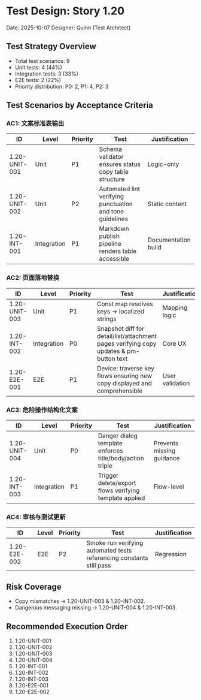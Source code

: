 # Test Design: Story 1.20

Date: 2025-10-07
Designer: Quinn (Test Architect)

## Test Strategy Overview

- Total test scenarios: 9
- Unit tests: 4 (44%)
- Integration tests: 3 (33%)
- E2E tests: 2 (22%)
- Priority distribution: P0: 2, P1: 4, P2: 3

## Test Scenarios by Acceptance Criteria

### AC1: 文案标准表输出

| ID              | Level       | Priority | Test                                                      | Justification |
| --------------- | ----------- | -------- | --------------------------------------------------------- | ------------- |
| 1.20-UNIT-001   | Unit        | P1       | Schema validator ensures status copy table structure       | Logic-only |
| 1.20-UNIT-002   | Unit        | P2       | Automated lint verifying punctuation and tone guidelines   | Static content |
| 1.20-INT-001    | Integration | P1       | Markdown publish pipeline renders table accessible         | Documentation build |

### AC2: 页面落地替换

| ID              | Level       | Priority | Test                                                      | Justification |
| --------------- | ----------- | -------- | --------------------------------------------------------- | ------------- |
| 1.20-UNIT-003   | Unit        | P1       | Const map resolves keys -> localized strings              | Mapping logic |
| 1.20-INT-002    | Integration | P0       | Snapshot diff for detail/list/attachment pages verifying copy updates & pm-button text | Core UX |
| 1.20-E2E-001    | E2E         | P1       | Device: traverse key flows ensuring new copy displayed and comprehensible | User validation |

### AC3: 危险操作结构化文案

| ID              | Level       | Priority | Test                                                      | Justification |
| --------------- | ----------- | -------- | --------------------------------------------------------- | ------------- |
| 1.20-UNIT-004   | Unit        | P0       | Danger dialog template enforces title/body/action triple   | Prevents missing guidance |
| 1.20-INT-003    | Integration | P1       | Trigger delete/export flows verifying template applied     | Flow-level |

### AC4: 审核与测试更新

| ID              | Level       | Priority | Test                                                      | Justification |
| --------------- | ----------- | -------- | --------------------------------------------------------- | ------------- |
| 1.20-E2E-002    | E2E         | P2       | Smoke run verifying automated tests referencing constants still pass | Regression |

## Risk Coverage

- Copy mismatches -> 1.20-UNIT-003 & 1.20-INT-002.
- Dangerous messaging missing -> 1.20-UNIT-004 & 1.20-INT-003.

## Recommended Execution Order

1. 1.20-UNIT-001
2. 1.20-UNIT-002
3. 1.20-UNIT-003
4. 1.20-UNIT-004
5. 1.20-INT-001
6. 1.20-INT-002
7. 1.20-INT-003
8. 1.20-E2E-001
9. 1.20-E2E-002
